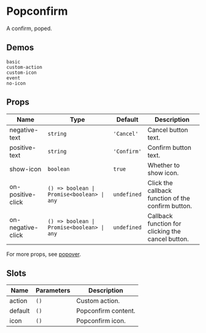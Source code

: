 # Popconfirm

A confirm, poped.

## Demos

```demo
basic
custom-action
custom-icon
event
no-icon
```

## Props

| Name | Type | Default | Description |
| --- | --- | --- | --- |
| negative-text | `string` | `'Cancel'` | Cancel button text. |
| positive-text | `string` | `'Confirm'` | Confirm button text. |
| show-icon | `boolean` | `true` | Whether to show icon. |
| on-positive-click | `() => boolean \| Promise<boolean> \| any` | `undefined` | Click the callback function of the confirm button. |
| on-negative-click | `() => boolean \| Promise<boolean> \| any` | `undefined` | Callback function for clicking the cancel button. |

For more props, see [popover](popover#Props).

## Slots

| Name    | Parameters | Description         |
| ------- | ---------- | ------------------- |
| action  | `()`       | Custom action.      |
| default | `()`       | Popconfirm content. |
| icon    | `()`       | Popconfirm icon.    |
